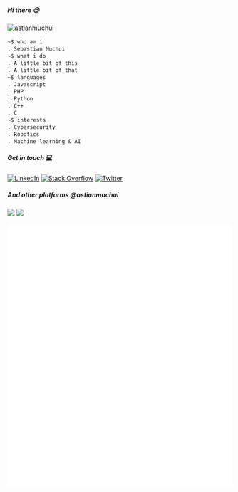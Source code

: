 
##### Hi there 😎
<p align="left"> <img src="https://komarev.com/ghpvc/?username=astianmuchui&label=Profile%20views&color=2fa4e7&style=flat" alt="astianmuchui" /> </p>

```shell 
~$ who am i
. Sebastian Muchui
~$ what i do
. A little bit of this 
. A little bit of that
~$ languages
. Javascript
. PHP
. Python
. C++
. C 
~$ interests
. Cybersecurity
. Robotics
. Machine learning & AI
```

##### Get in touch 💻 

[![LinkedIn](https://img.shields.io/badge/LinkedIn-%230077B5.svg?logo=linkedin&logoColor=white)](https://www.linkedin.com/in/astianmuchui/) [![Stack Overflow](https://img.shields.io/badge/-Stackoverflow-FE7A16?logo=stack-overflow&logoColor=white)](https://stackoverflow.com/users/14483975/seb-astian) [![Twitter](https://img.shields.io/badge/Twitter-%231DA1F2.svg?logo=Twitter&logoColor=white)](https://twitter.com/astianmuchui) 

##### And other platforms @astianmuchui  

   

  
   
  
<!--  <table>
  <tr>
      
  </tr>  <td><img width="360px" align="left" src="https://github-readme-stats.vercel.app/api?username=astianmuchui&show_icons=true&hide_border=true&theme=gotham"/></td>
    <td><img width="380px" align="right" src="https://github-readme-streak-stats.herokuapp.com/?user=astianmuchui&show_icons=true&count_private=true&hide_border=true&locale=en&layout=compact&theme=gotham"/></td>
   
</table>
 -->
 <div display="inline-flex" width="80%" justify-content="space-between">
   
<img width="380px" margin="50px" src="https://github-readme-stats.vercel.app/api?username=astianmuchui&show_icons=true&hide_border=true&count_private=true&theme=github_dark"/>
<img width="380px" src="https://github-readme-streak-stats.herokuapp.com/?user=astianmuchui&show_icons=true&count_private=true&include_all_commits=true&hide_border=true&locale=en&layout=compact&theme=github-dark"/>
  </div>


 ![](https://raw.githubusercontent.com/astianmuchui/github-statistics/master/generated/overview.svg#gh-dark-mode-only)
 ![](https://raw.githubusercontent.com/astianmuchui/github-statistics/master/generated/languages.svg#gh-dark-mode-only)
 

   


